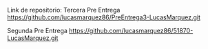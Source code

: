 Link de repositorio:
Tercera Pre Entrega
https://github.com/lucasmarquez86/PreEntrega3-LucasMarquez.git

Segunda Pre Entrega
https://github.com/lucasmarquez86/51870-LucasMarquez.git

